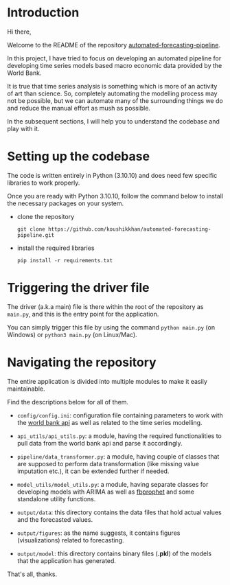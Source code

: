 # Introduction

Hi there,

Welcome to the README of the repository [automated-forecasting-pipeline](https://github.com/koushikkhan/automated-forecasting-pipeline).

In this project, I have tried to focus on developing an automated pipeline for developing time series models based macro economic data provided by the World Bank.

It is true that time series analysis is something which is more of an activity of art than science. So, completely automating the modelling process may not be possible, but we can automate many of the surrounding things we do and reduce the manual effort as mush as possible.

In the subsequent sections, I will help you to understand the codebase and play with it. 

# Setting up the codebase

The code is written entirely in Python (3.10.10) and does need few specific libraries to work properly.

Once you are ready with Python 3.10.10, follow the command below to install the necessary packages on your system.

- clone the repository
  ```
  git clone https://github.com/koushikkhan/automated-forecasting-pipeline.git
  ```

- install the required libraries
  ```
  pip install -r requirements.txt
  ```

# Triggering the driver file

The driver (a.k.a main) file is there within the root of the repository as `main.py`, and this is the entry point for the application.

You can simply trigger this file by using the command `python main.py` (on Windows) or `python3 main.py` (on Linux/Mac).

# Navigating the repository

The entire application is divided into multiple modules to make it easily maintainable.

Find the descriptions below for all of them.

- `config/config.ini`: configuration file containing parameters to work with the [world bank api](https://datahelpdesk.worldbank.org/knowledgebase/articles/898581) as well as related to the time series modelling.

- `api_utils/api_utils.py`: a module, having the required functionalities to pull data from the world bank api and parse it accordingly.

- `pipeline/data_transformer.py`: a module, having couple of classes that are supposed to perform data transformation (like missing value imputation etc.), it can be extended further if needed.

- `model_utils/model_utils.py`: a module, having separate classes for developing models with ARIMA as well as [fbprophet](https://facebook.github.io/prophet/docs/quick_start.html#python-api) and some standalone utility functions.

- `output/data`: this directory contains the data files that hold actual values and the forecasted values.

- `output/figures`: as the name suggests, it contains figures (visualizations) related to forecasting.

- `output/model`: this directory contains binary files (**.pkl**) of the models that the application has generated. 

That's all, thanks.
